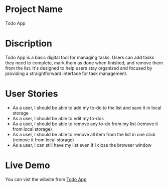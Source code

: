 # Project Name 
Todo App
# Discription
Todo App is a basic digital tool for managing tasks. Users can add tasks they need to complete, mark them as done when finished, and remove them from the list. It's designed to help users stay organized and focused by providing a straightforward interface for task management.
# User  Stories
- As a user, I should be able to add my to-do to the list and save it in local storage
- As a user, I should be able to edit my to-dos
- As a user, I should be able to remove any to-do from my list (remove it from local storage)
- As a user, I should be able to remove all item from the list in one click (remove it from local storage)
- As a user, I can still have my list even if I close the browser window
# Live Demo
You can vist the wibsite from [Todo App](https://nabila39.github.io/Todo-App/)

